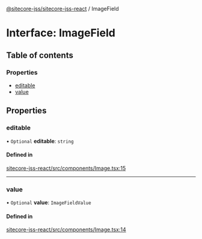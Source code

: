 [@sitecore-jss/sitecore-jss-react](../README.md) / ImageField

# Interface: ImageField

## Table of contents

### Properties

- [editable](ImageField.md#editable)
- [value](ImageField.md#value)

## Properties

### editable

• `Optional` **editable**: `string`

#### Defined in

[sitecore-jss-react/src/components/Image.tsx:15](https://github.com/Sitecore/jss/blob/f5c66a8c/packages/sitecore-jss-react/src/components/Image.tsx#L15)

___

### value

• `Optional` **value**: `ImageFieldValue`

#### Defined in

[sitecore-jss-react/src/components/Image.tsx:14](https://github.com/Sitecore/jss/blob/f5c66a8c/packages/sitecore-jss-react/src/components/Image.tsx#L14)
